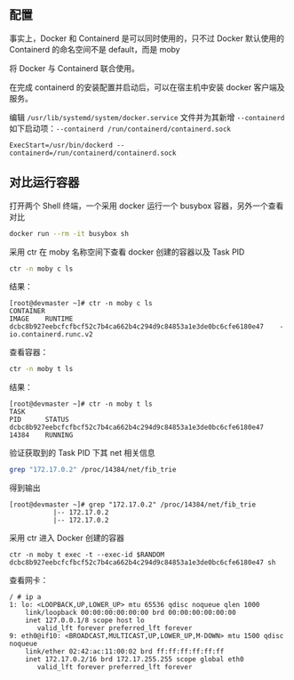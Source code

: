 
## 配置

事实上，Docker 和 Containerd 是可以同时使用的，只不过 Docker 默认使用的 Containerd 的命名空间不是 default，而是 moby

将 Docker 与 Containerd 联合使用。

在完成 containerd 的安装配置并启动后，可以在宿主机中安装 docker 客户端及服务。

编辑 `/usr/lib/systemd/system/docker.service` 文件并为其新增 `--containerd` 如下启动项：`--containerd /run/containerd/containerd.sock`

```plain
ExecStart=/usr/bin/dockerd --containerd=/run/containerd/containerd.sock
```

## 对比运行容器

打开两个 Shell 终端，一个采用 docker 运行一个 busybox 容器，另外一个查看对比

```bash
docker run --rm -it busybox sh
```

采用 ctr 在 moby 名称空间下查看 docker 创建的容器以及 Task PID

```bash
ctr -n moby c ls
```

结果：

```plain
[root@devmaster ~]# ctr -n moby c ls
CONTAINER                                                           IMAGE    RUNTIME
dcbc8b927eebcfcfbcf52c7b4ca662b4c294d9c84853a1e3de0bc6cfe6180e47    -        io.containerd.runc.v2
```

查看容器：

```bash
ctr -n moby t ls
```

结果：

```plain
[root@devmaster ~]# ctr -n moby t ls
TASK                                                                PID      STATUS
dcbc8b927eebcfcfbcf52c7b4ca662b4c294d9c84853a1e3de0bc6cfe6180e47    14384    RUNNING
```

验证获取到的 Task PID 下其 net 相关信息

```bash
grep "172.17.0.2" /proc/14384/net/fib_trie
```

得到输出

```plain
[root@devmaster ~]# grep "172.17.0.2" /proc/14384/net/fib_trie
           |-- 172.17.0.2
           |-- 172.17.0.2
```

采用 ctr 进入 Docker 创建的容器

```plain
ctr -n moby t exec -t --exec-id $RANDOM dcbc8b927eebcfcfbcf52c7b4ca662b4c294d9c84853a1e3de0bc6cfe6180e47 sh
```

查看网卡：

```plain
/ # ip a
1: lo: <LOOPBACK,UP,LOWER_UP> mtu 65536 qdisc noqueue qlen 1000
    link/loopback 00:00:00:00:00:00 brd 00:00:00:00:00:00
    inet 127.0.0.1/8 scope host lo
       valid_lft forever preferred_lft forever
9: eth0@if10: <BROADCAST,MULTICAST,UP,LOWER_UP,M-DOWN> mtu 1500 qdisc noqueue 
    link/ether 02:42:ac:11:00:02 brd ff:ff:ff:ff:ff:ff
    inet 172.17.0.2/16 brd 172.17.255.255 scope global eth0
       valid_lft forever preferred_lft forever
```
